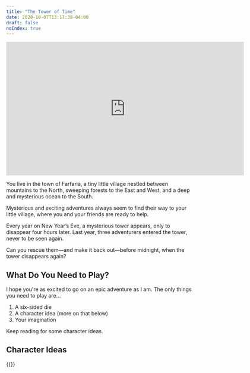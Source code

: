 ```yaml
---
title: "The Tower of Time"
date: 2020-10-07T13:17:38-04:00
draft: false
noIndex: true
---
```


<div class="fluid-vids"><iframe src="https://player.vimeo.com/video/491351248?color=0088cc&title=0&byline=0&portrait=0" width="640" height="360" frameborder="0" allow="autoplay; fullscreen" allowfullscreen></iframe></div>

You live in the town of Farfaria, a tiny little village nestled between mountains to the North, sweeping forests to the East and West, and a deep and mysterious ocean to the South.

Mysterious and exciting adventures always seem to find their way to your little village, where you and your friends are ready to help.

Every year on New Year’s Eve, a mysterious tower appears, only to disappear four hours later. Last year, three adventurers entered the tower, never to be seen again.

Can you rescue them—and make it back out—before midnight, when the tower disappears again?



## What Do You Need to Play?

I hope you're as excited to go on an epic adventure as I am. The only things you need to play are...

1. A six-sided die
2. A character idea (more on that below)
3. Your imagination

Keep reading for some character ideas.



## Character Ideas

{{<campaign-character>}}